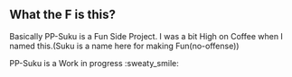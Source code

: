 ## What the F is this?
Basically PP-Suku is a Fun Side Project. I was a bit High on Coffee when I named this.(Suku is a name here for making Fun(no-offense))     

PP-Suku is a Work in progress :sweaty_smile: